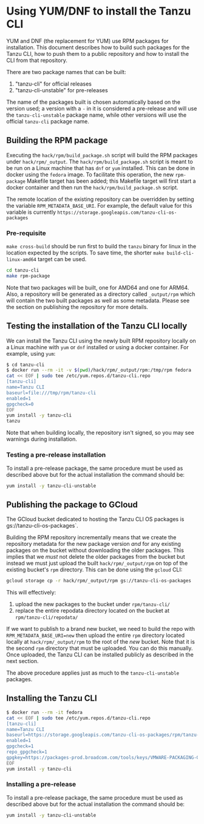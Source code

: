 # Using YUM/DNF to install the Tanzu CLI

YUM and DNF (the replacement for YUM) use RPM packages for installation. This
document describes how to build such packages for the Tanzu CLI, how to push
them to a public repository and how to install the CLI from that repository.

There are two package names that can be built:

1. "tanzu-cli" for official releases
2. "tanzu-cli-unstable" for pre-releases

The name of the packages built is chosen automatically based on the version
used; a version with a `-` in it is considered a pre-release and will use the
`tanzu-cli-unstable` package name, while other versions will use the
official `tanzu-cli` package name.

## Building the RPM package

Executing the `hack/rpm/build_package.sh` script will build the RPM packages
under `hack/rpm/_output`. The `hack/rpm/build_package.sh` script is meant to
be run on a Linux machine that has `dnf` or `yum` installed.
This can be done in docker using the `fedora` image. To facilitate this
operation, the new `rpm-package` Makefile target has been added; this Makefile
target will first start a docker container and then run the
`hack/rpm/build_package.sh` script.

The remote location of the existing repository can be overridden by setting
the variable `RPM_METADATA_BASE_URI`.  For example, the default value for
this variable is currently `https://storage.googleapis.com/tanzu-cli-os-packages`

### Pre-requisite

`make cross-build` should be run first to build the `tanzu` binary for linux
in the location expected by the scripts.  To save time, the shorter
`make build-cli-linux-amd64` target can be used.

```bash
cd tanzu-cli
make rpm-package
```

Note that two packages will be built, one for AMD64 and one for ARM64. Also, a
repository will be generated as a directory called `_output/rpm` which will
contain the two built packages as well as some metadata. Please see the section
on publishing the repository for more details.

## Testing the installation of the Tanzu CLI locally

We can install the Tanzu CLI using the newly built RPM repository locally on a
Linux machine with `yum` or `dnf` installed or using a docker container. For
example, using `yum`:

```bash
$ cd tanzu-cli
$ docker run --rm -it -v $(pwd)/hack/rpm/_output/rpm:/tmp/rpm fedora
cat << EOF | sudo tee /etc/yum.repos.d/tanzu-cli.repo
[tanzu-cli]
name=Tanzu CLI
baseurl=file:///tmp/rpm/tanzu-cli
enabled=1
gpgcheck=0
EOF
yum install -y tanzu-cli
tanzu
```

Note that when building locally, the repository isn't signed, so you may see warnings during installation.

### Testing a pre-release installation

To install a pre-release package, the same procedure must be used as described above
but for the actual installation the command should be:

```bash
yum install -y tanzu-cli-unstable
```

## Publishing the package to GCloud

The GCloud bucket dedicated to hosting the Tanzu CLI OS packages is
gs://tanzu-cli-os-packages`.

Building the RPM repository incrementally means that we create the
repository metadata for the new package version *and* for any existing packages on
the bucket without downloading the older packages.  This implies that we *must* not
delete the older packages from the bucket but instead we must just upload the
built `hack/rpm/_output/rpm` on top of the existing bucket's `rpm` directory.
This can be done using the `gcloud` CLI:

```bash
gcloud storage cp -r hack/rpm/_output/rpm gs://tanzu-cli-os-packages
```

This will effectively:

1. upload the new packages to the bucket under `rpm/tanzu-cli/`
2. replace the entire repodata directory located on the bucket at `rpm/tanzu-cli/repodata/`

If we want to publish to a brand new bucket, we need to build the repo with
`RPM_METADATA_BASE_URI=new` then upload the entire `rpm`
directory located locally at `hack/rpm/_output/rpm` to the root of the *new* bucket.
Note that it is the second `rpm` directory that must be uploaded. You can do this manually.
Once uploaded, the Tanzu CLI can be installed publicly as described in the next section.

The above procedure applies just as much to the `tanzu-cli-unstable` packages.

## Installing the Tanzu CLI

```bash
$ docker run --rm -it fedora
cat << EOF | sudo tee /etc/yum.repos.d/tanzu-cli.repo
[tanzu-cli]
name=Tanzu CLI
baseurl=https://storage.googleapis.com/tanzu-cli-os-packages/rpm/tanzu-cli
enabled=1
gpgcheck=1
repo_gpgcheck=1
gpgkey=https://packages-prod.broadcom.com/tools/keys/VMWARE-PACKAGING-GPG-RSA-KEY.pub
EOF
yum install -y tanzu-cli
```

### Installing a pre-release

To install a pre-release package, the same procedure must be used as described above
but for the actual installation the command should be:

```bash
yum install -y tanzu-cli-unstable
```

